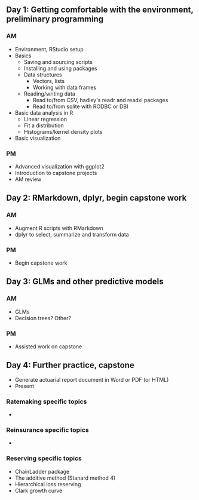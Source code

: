 ## Day 1: Getting comfortable with the environment, preliminary programming

### AM

* Environment, RStudio setup
* Basics
  * Saving and sourcing scripts
  * Installing and using packages
  * Data structures
    * Vectors, lists
    * Working with data frames
  * Reading/writing data
    * Read to/from CSV, hadley's readr and readxl packages
    * Read to/from sqlite with RODBC or DBI
* Basic data analysis in R
  * Linear regression
  * Fit a distribution
  * Histograms/kernel density plots
* Basic visualization

### PM

* Advanced visualization with ggplot2
* Introduction to capstone projects
* AM review

## Day 2: RMarkdown, dplyr, begin capstone work

### AM

* Augment R scripts with RMarkdown
* dplyr to select, summarize and transform data

### PM

* Begin capstone work

## Day 3: GLMs and other predictive models

### AM
* GLMs
* Decision trees? Other?

### PM
* Assisted work on capstone

## Day 4: Further practice, capstone

* Generate actuarial report document in Word or PDF (or HTML)
* Present

### Ratemaking specific topics
*

### Reinsurance specific topics
*

### Reserving specific topics

* ChainLadder package
* The additive method (Stanard method 4)
* Hierarchical loss reserving
* Clark growth curve
